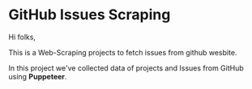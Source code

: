 # GitHub Issues Scraping

Hi folks, 

This is a Web-Scraping projects to fetch issues from github wesbite.

In this project we've collected data of projects and Issues from GitHub using **Puppeteer**.
